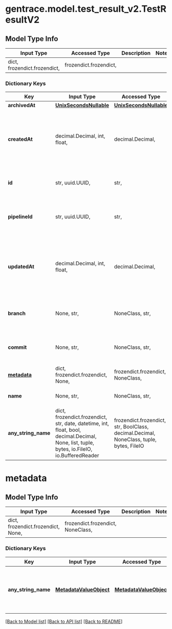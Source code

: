 # gentrace.model.test_result_v2.TestResultV2

## Model Type Info
Input Type | Accessed Type | Description | Notes
------------ | ------------- | ------------- | -------------
dict, frozendict.frozendict,  | frozendict.frozendict,  |  | 

### Dictionary Keys
Key | Input Type | Accessed Type | Description | Notes
------------ | ------------- | ------------- | ------------- | -------------
**archivedAt** | [**UnixSecondsNullable**](UnixSecondsNullable.md) | [**UnixSecondsNullable**](UnixSecondsNullable.md) |  | 
**createdAt** | decimal.Decimal, int, float,  | decimal.Decimal,  | Timestamp in seconds since the UNIX epoch. Can be transformed into a Date object. | value must be a 32 bit float
**id** | str, uuid.UUID,  | str,  | The unique identifier for the test result. | value must be a uuid
**pipelineId** | str, uuid.UUID,  | str,  | The unique identifier for the pipeline associated with the test result. | value must be a uuid
**updatedAt** | decimal.Decimal, int, float,  | decimal.Decimal,  | Timestamp in seconds since the UNIX epoch. Can be transformed into a Date object. | value must be a 32 bit float
**branch** | None, str,  | NoneClass, str,  | The branch that the test result was created from | [optional] 
**commit** | None, str,  | NoneClass, str,  | The commit that the test result was created from | [optional] 
**[metadata](#metadata)** | dict, frozendict.frozendict, None,  | frozendict.frozendict, NoneClass,  |  | [optional] 
**name** | None, str,  | NoneClass, str,  | The name of the test result | [optional] 
**any_string_name** | dict, frozendict.frozendict, str, date, datetime, int, float, bool, decimal.Decimal, None, list, tuple, bytes, io.FileIO, io.BufferedReader | frozendict.frozendict, str, BoolClass, decimal.Decimal, NoneClass, tuple, bytes, FileIO | any string name can be used but the value must be the correct type | [optional]

# metadata

## Model Type Info
Input Type | Accessed Type | Description | Notes
------------ | ------------- | ------------- | -------------
dict, frozendict.frozendict, None,  | frozendict.frozendict, NoneClass,  |  | 

### Dictionary Keys
Key | Input Type | Accessed Type | Description | Notes
------------ | ------------- | ------------- | ------------- | -------------
**any_string_name** | [**MetadataValueObject**](MetadataValueObject.md) | [**MetadataValueObject**](MetadataValueObject.md) | any string name can be used but the value must be the correct type | [optional] 

[[Back to Model list]](../../README.md#documentation-for-models) [[Back to API list]](../../README.md#documentation-for-api-endpoints) [[Back to README]](../../README.md)

